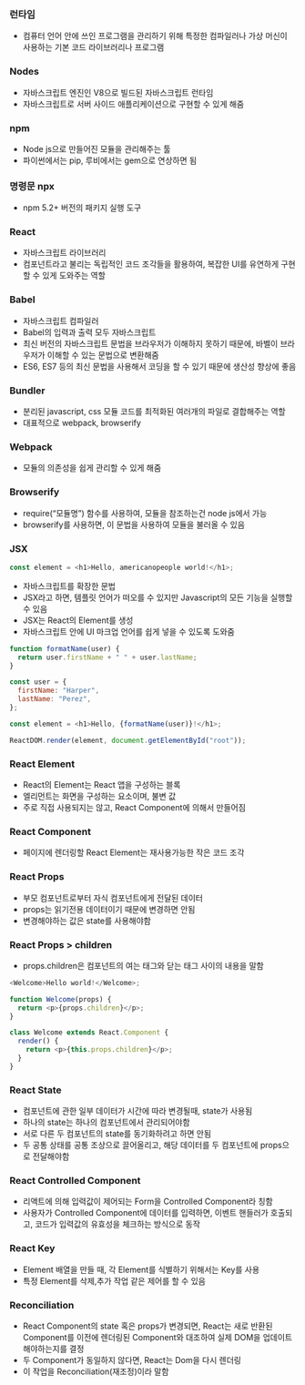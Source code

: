 ### 런타임

- 컴퓨터 언어 안에 쓰인 프로그램을 관리하기 위해 특정한 컴파일러나 가상 머신이 사용하는 기본 코드 라이브러리나 프로그램

### Nodes

- 자바스크립트 엔진인 V8으로 빌드된 자바스크립트 런타임
- 자바스크립트로 서버 사이드 애플리케이션으로 구현할 수 있게 해줌

### npm

- Node js으로 만들어진 모듈을 관리해주는 툴
- 파이썬에서는 pip, 루비에서는 gem으로 연상하면 됨

### 명령문 npx

- npm 5.2+ 버전의 패키지 실행 도구

### React

- 자바스크립트 라이브러리
- 컴포넌트라고 불리는 독립적인 코드 조각들을 활용하여, 복잡한 UI를 유연하게 구현할 수 있게 도와주는 역할

### Babel

- 자바스크립트 컴파일러
- Babel의 입력과 출력 모두 자바스크립트
- 최신 버전의 자바스크립트 문법을 브라우저가 이해하지 못하기 때문에, 바벨이 브라우저가 이해할 수 있는 문법으로 변환해줌
- ES6, ES7 등의 최신 문법을 사용해서 코딩을 할 수 있기 때문에 생산성 향상에 좋음

### Bundler

- 분리된 javascript, css 모듈 코드를 최적화된 여러개의 파일로 결합해주는 역할
- 대표적으로 webpack, browserify

### Webpack

- 모듈의 의존성을 쉽게 관리할 수 있게 해줌

### Browserify

- require(“모듈명”) 함수를 사용하여, 모듈을 참조하는건 node js에서 가능
- browserify를 사용하면, 이 문법을 사용하여 모듈을 불러올 수 있음

### JSX

```javascript
const element = <h1>Hello, americanopeople world!</h1>;
```

- 자바스크립트를 확장한 문법
- JSX라고 하면, 템플릿 언어가 떠오를 수 있지만 Javascript의 모든 기능을 실행할 수 있음
- JSX는 React의 Element를 생성
- 자바스크립트 안에 UI 마크업 언어를 쉽게 넣을 수 있도록 도와줌

```javascript
function formatName(user) {
  return user.firstName + " " + user.lastName;
}

const user = {
  firstName: "Harper",
  lastName: "Perez",
};

const element = <h1>Hello, {formatName(user)}!</h1>;

ReactDOM.render(element, document.getElementById("root"));
```

### React Element

- React의 Element는 React 앱을 구성하는 블록
- 엘리먼트는 화면을 구성하는 요소이며, 불변 값
- 주로 직접 사용되지는 않고, React Component에 의해서 만들어짐

### React Component

- 페이지에 렌더링할 React Element는 재사용가능한 작은 코드 조각

### React Props

- 부모 컴포넌트로부터 자식 컴포넌트에게 전달된 데이터
- props는 읽기전용 데이터이기 때문에 변경하면 안됨
- 변경해야하는 값은 state를 사용해야함

### React Props > children

- props.children은 컴포넌트의 여는 태그와 닫는 태그 사이의 내용을 말함

```javascript
<Welcome>Hello world!</Welcome>;

function Welcome(props) {
  return <p>{props.children}</p>;
}

class Welcome extends React.Component {
  render() {
    return <p>{this.props.children}</p>;
  }
}
```

### React State

- 컴포넌트에 관한 일부 데이터가 시간에 따라 변경될때, state가 사용됨
- 하나의 state는 하나의 컴포넌트에서 관리되어야함
- 서로 다른 두 컴포넌트의 state를 동기화하려고 하면 안됨
- 두 공통 상태를 공통 조상으로 끌어올리고, 해당 데이터를 두 컴포넌트에 props으로 전달해야함

### React Controlled Component

- 리액트에 의해 입력값이 제어되는 Form을 Controlled Component라 칭함
- 사용자가 Controlled Component에 데이터를 입력하면, 이벤트 핸들러가 호출되고, 코드가 입력값의 유효성을 체크하는 방식으로 동작

### React Key

- Element 배열을 만들 때, 각 Element를 식별하기 위해서는 Key를 사용
- 특정 Element를 삭제,추가 작업 같은 제어를 할 수 있음

### Reconciliation

- React Component의 state 혹은 props가 변경되면, React는 새로 반환된 Component를 이전에 렌더링된 Component와 대조하여 실제 DOM을 업데이트해야하는지를 결정
- 두 Component가 동일하지 않다면, React는 Dom을 다시 렌더링
- 이 작업을 Reconciliation(재조정)이라 말함
